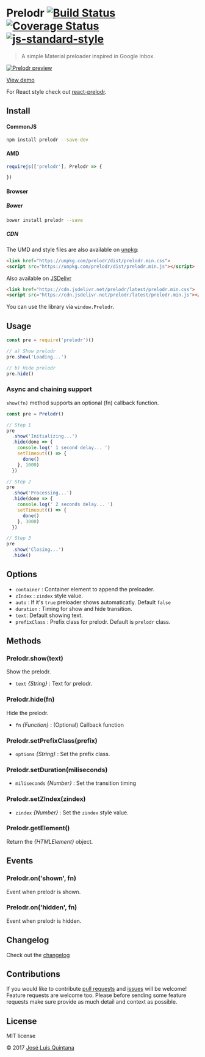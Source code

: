 # Prelodr [![Build Status](https://travis-ci.org/joseluisq/prelodr.svg?branch=master)](https://travis-ci.org/joseluisq/prelodr) [![Coverage Status](https://coveralls.io/repos/github/joseluisq/prelodr/badge.svg?branch=master)](https://coveralls.io/github/joseluisq/prelodr?branch=master) [![js-standard-style](https://img.shields.io/badge/code%20style-standard-brightgreen.svg)](http://standardjs.com/)
> A simple Material preloader inspired in Google Inbox.

[![Prelodr preview](https://cloud.githubusercontent.com/assets/1700322/11434023/c12a2918-9493-11e5-943b-eef39f3420e5.gif)](http://cdpn.io/rVeyXY)

[View demo](http://codepen.io/joseluisq/full/rVeyXY)

For React style check out [react-prelodr](https://github.com/joseluisq/react-prelodr).

## Install

#### CommonJS

```sh
npm install prelodr --save-dev
```

#### AMD

```js
requirejs(['prelodr'], Prelodr => {

})
```

#### Browser

##### Bower
```sh
bower install prelodr --save
```

##### CDN
The UMD and style files are also available on [unpkg](https://unpkg.com):

```html
<link href="https://unpkg.com/prelodr/dist/prelodr.min.css">
<script src="https://unpkg.com/prelodr/dist/prelodr.min.js"></script>
```

Also available on [JSDelivr](https://www.jsdelivr.com/)

```html
<link href="https://cdn.jsdelivr.net/prelodr/latest/prelodr.min.css">
<script src="https://cdn.jsdelivr.net/prelodr/latest/prelodr.min.js"></script>
```

You can use the library via `window.Prelodr`.

## Usage

```js
const pre = require('prelodr')()

// a) Show prelodr
pre.show('Loading...')

// b) Hide prelodr
pre.hide()
```

### Async and chaining support
`show(fn)` method supports an optional (fn) callback function.

```js
const pre = Prelodr()

// Step 1
pre
  .show('Initializing...')
  .hide(done => {
    console.log(' 1 second delay... ')
    setTimeout(() => {
      done()
    }, 1000)
  })

// Step 2
pre
  .show('Processing...')
  .hide(done => {
    console.log(' 2 seconds delay... ')
    setTimeout(() => {
      done()
    }, 3000)
  })

// Step 3
pre
  .show('Closing...')
  .hide()
```

## Options
- `container` : Container element to append the preloader.
- `zIndex` : `zindex` style value.
- `auto` : If it's `true` preloader shows automaticatly. Default `false`
- `duration` : Timing for show and hide transition.
- `text`: Default showing text.
- `prefixClass` : Prefix class for prelodr. Default is `prelodr` class.

## Methods

### Prelodr.show(text)
Show the prelodr.
- `text` _{String}_ : Text for prelodr.

### Prelodr.hide(fn)
Hide the prelodr.
- `fn` _{Function}_ : (Optional) Callback function

### Prelodr.setPrefixClass(prefix)
- `options` _{String}_ : Set the prefix class.

### Prelodr.setDuration(miliseconds)
- `miliseconds` _{Number}_ : Set the transition timing

### Prelodr.setZIndex(zindex)
- `zindex` _{Number}_ : Set the `zindex` style value.

### Prelodr.getElement()
Return the _{HTMLElement}_ object.

## Events

### Prelodr.on('shown', fn)
Event when prelodr is shown.

### Prelodr.on('hidden', fn)
Event when prelodr is hidden.

## Changelog
Check out the [changelog](https://github.com/joseluisq/prelodr/releases)

## Contributions
If you would like to contribute [pull requests](https://github.com/joseluisq/prelodr/pulls) and [issues](https://github.com/joseluisq/prelodr/issues) will be welcome! Feature requests are welcome too. Please before sending some feature requests make sure provide as much detail and context as possible.

## License
MIT license

© 2017 [José Luis Quintana](http://quintana.io)

